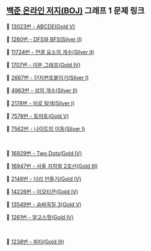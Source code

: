 ## [백준 온라인 저지(BOJ)](https://www.acmicpc.net/) 그래프 1 문제 링크

🔎 [13023번 - ABCDE(Gold Ⅴ)](https://www.acmicpc.net/problem/13023)

🔎 [1260번 - DFS와 BFS(Silver Ⅱ)](https://www.acmicpc.net/problem/1260)

🔎 [11724번 - 연결 요소의 개수(Silver Ⅱ)](https://www.acmicpc.net/problem/11724)

🔎 [1707번 - 이분 그래프(Gold Ⅳ)](https://www.acmicpc.net/problem/1707)

🔎 [2667번 - 단지번호붙이기(Silver Ⅰ)](https://www.acmicpc.net/problem/2667)

🔎 [4963번 - 섬의 개수(Silver Ⅱ)](https://www.acmicpc.net/problem/4963)

🔎 [2178번 - 미로 탐색(Silver Ⅰ)](https://www.acmicpc.net/problem/2178)

🔎 [7576번 - 토마토(Gold Ⅴ)](https://www.acmicpc.net/problem/7576)

🔎 [7562번 - 나이트의 이동(Silver Ⅰ)](https://www.acmicpc.net/problem/7562)

<br>

🔎 [16929번 - Two Dots(Gold Ⅳ)](https://www.acmicpc.net/problem/16929)

🔎 [16947번 - 서울 지하철 2호선(Gold Ⅲ)](https://www.acmicpc.net/problem/16947)

🔎 [2146번 - 다리 만들기(Gold Ⅳ)](https://www.acmicpc.net/problem/2146)

🔎 [14226번 - 이모티콘(Gold Ⅳ)](https://www.acmicpc.net/problem/14226)

🔎 [13549번 - 숨바꼭질 3(Gold Ⅴ)](https://www.acmicpc.net/problem/13549)

🔎 [1261번 - 알고스팟(Gold Ⅳ)](https://www.acmicpc.net/problem/1261)

<br>

🔎 [1238번 - 파티(Gold Ⅲ)](https://www.acmicpc.net/problem/1238)
